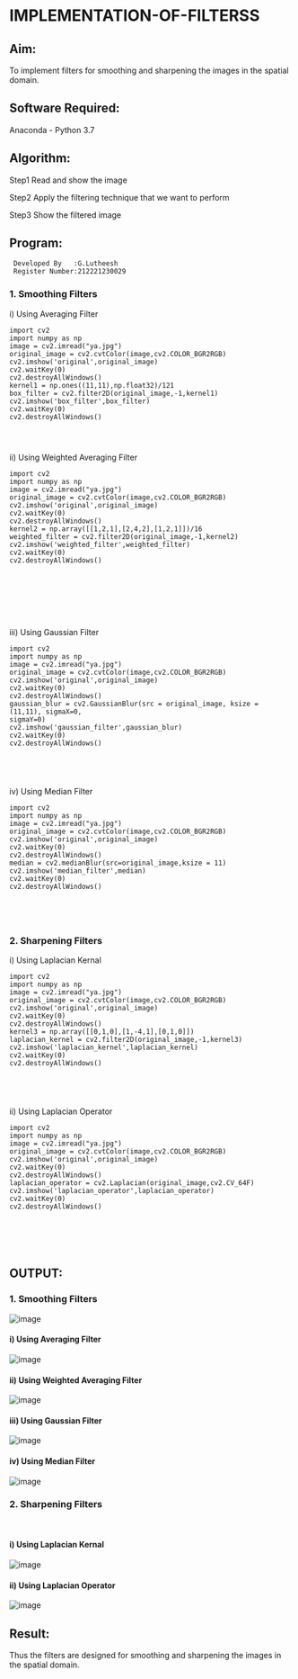 # IMPLEMENTATION-OF-FILTERSS
## Aim:
To implement filters for smoothing and sharpening the images in the spatial domain.

## Software Required:
Anaconda - Python 3.7

## Algorithm:
Step1
Read and show the image

Step2
Apply the filtering technique that we want to perform

Step3
Show the filtered image

## Program:
```
 Developed By   :G.Lutheesh
 Register Number:212221230029
```

### 1. Smoothing Filters

i) Using Averaging Filter
```
import cv2
import numpy as np
image = cv2.imread("ya.jpg")
original_image = cv2.cvtColor(image,cv2.COLOR_BGR2RGB)
cv2.imshow('original',original_image)
cv2.waitKey(0)
cv2.destroyAllWindows()
kernel1 = np.ones((11,11),np.float32)/121
box_filter = cv2.filter2D(original_image,-1,kernel1)
cv2.imshow('box_filter',box_filter)
cv2.waitKey(0)
cv2.destroyAllWindows()




```
ii) Using Weighted Averaging Filter
```
import cv2
import numpy as np
image = cv2.imread("ya.jpg")
original_image = cv2.cvtColor(image,cv2.COLOR_BGR2RGB)
cv2.imshow('original',original_image)
cv2.waitKey(0)
cv2.destroyAllWindows()
kernel2 = np.array([[1,2,1],[2,4,2],[1,2,1]])/16
weighted_filter = cv2.filter2D(original_image,-1,kernel2)
cv2.imshow('weighted_filter',weighted_filter)
cv2.waitKey(0)
cv2.destroyAllWindows()








```
iii) Using Gaussian Filter
```
import cv2
import numpy as np
image = cv2.imread("ya.jpg")
original_image = cv2.cvtColor(image,cv2.COLOR_BGR2RGB)
cv2.imshow('original',original_image)
cv2.waitKey(0)
cv2.destroyAllWindows()
gaussian_blur = cv2.GaussianBlur(src = original_image, ksize = (11,11), sigmaX=0,
sigmaY=0)
cv2.imshow('gaussian_filter',gaussian_blur)
cv2.waitKey(0)
cv2.destroyAllWindows()





```

iv) Using Median Filter
```
import cv2
import numpy as np
image = cv2.imread("ya.jpg")
original_image = cv2.cvtColor(image,cv2.COLOR_BGR2RGB)
cv2.imshow('original',original_image)
cv2.waitKey(0)
cv2.destroyAllWindows()
median = cv2.medianBlur(src=original_image,ksize = 11)
cv2.imshow('median_filter',median)
cv2.waitKey(0)
cv2.destroyAllWindows()





```

### 2. Sharpening Filters
i) Using Laplacian Kernal
```
import cv2
import numpy as np
image = cv2.imread("ya.jpg")
original_image = cv2.cvtColor(image,cv2.COLOR_BGR2RGB)
cv2.imshow('original',original_image)
cv2.waitKey(0)
cv2.destroyAllWindows()
kernel3 = np.array([[0,1,0],[1,-4,1],[0,1,0]])
laplacian_kernel = cv2.filter2D(original_image,-1,kernel3)
cv2.imshow('laplacian_kernel',laplacian_kernel)
cv2.waitKey(0)
cv2.destroyAllWindows()





```
ii) Using Laplacian Operator
```
import cv2
import numpy as np
image = cv2.imread("ya.jpg")
original_image = cv2.cvtColor(image,cv2.COLOR_BGR2RGB)
cv2.imshow('original',original_image)
cv2.waitKey(0)
cv2.destroyAllWindows()
laplacian_operator = cv2.Laplacian(original_image,cv2.CV_64F)
cv2.imshow('laplacian_operator',laplacian_operator)
cv2.waitKey(0)
cv2.destroyAllWindows()






```

## OUTPUT:
### 1. Smoothing Filters
![image](https://github.com/Lutheeshgoparapu/IMPLEMENTATION-OF-FILTERSS/assets/94154531/95a06700-3a07-4b20-b81b-3576c5457de8)


#### i) Using Averaging Filter
![image](https://github.com/Lutheeshgoparapu/IMPLEMENTATION-OF-FILTERSS/assets/94154531/20db831e-9d5c-4b6f-ac32-877004bda40c)


#### ii) Using Weighted Averaging Filter

![image](https://github.com/Lutheeshgoparapu/IMPLEMENTATION-OF-FILTERSS/assets/94154531/7f683566-d228-408d-8665-299a8bab356c)

#### iii) Using Gaussian Filter

![image](https://github.com/Lutheeshgoparapu/IMPLEMENTATION-OF-FILTERSS/assets/94154531/dacc202f-0f0d-4f5e-ade1-12c0235bc3c8)

#### iv) Using Median Filter
![image](https://github.com/Lutheeshgoparapu/IMPLEMENTATION-OF-FILTERSS/assets/94154531/8e6245b1-4034-4de8-bb2e-95bdaeba21b1)


### 2. Sharpening Filters
</br>

#### i) Using Laplacian Kernal
![image](https://github.com/Lutheeshgoparapu/IMPLEMENTATION-OF-FILTERSS/assets/94154531/c8e4e6e9-8e09-45f9-a105-410b8da3cea5)


#### ii) Using Laplacian Operator
![image](https://github.com/Lutheeshgoparapu/IMPLEMENTATION-OF-FILTERSS/assets/94154531/4be421aa-9cc9-4199-8996-4c071d3948c5)


## Result:
Thus the filters are designed for smoothing and sharpening the images in the spatial domain.
